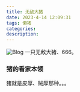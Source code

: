 ```yaml
---
title: 无敌大猪
date: 2023-4-14 12:09:31
tags: 懒猪
categories:
description:
---
```

![Blog](/images/feizhu.jpeg)
一只无敌大猪、666。
<!--more-->

### 猪的看家本领
猪就是皮厚、贼厚那种。。。

